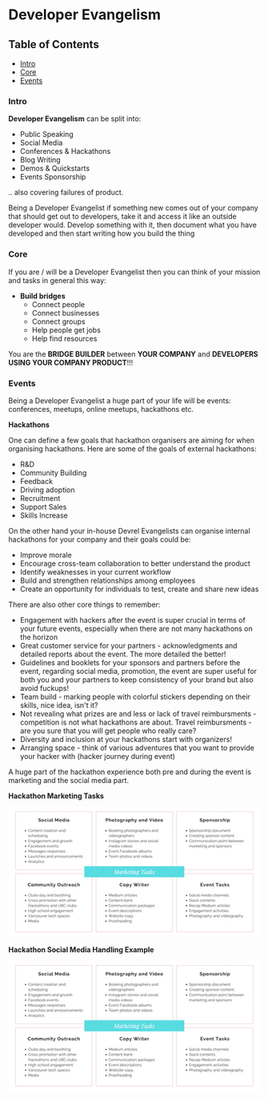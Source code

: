 # Developer Evangelism

## Table of Contents

* [Intro](#intro) <br>
* [Core](#core) <br>
* [Events](#events) <br>

### Intro

**Developer Evangelism** can be split into:

* Public Speaking
* Social Media
* Conferences & Hackathons
* Blog Writing
* Demos & Quickstarts
* Events Sponsorship

.. also covering failures of product.

Being a Developer Evangelist if something new comes out of your company that should get out to developers, take it and access it like an outside developer would. Develop something with it, then document what you have developed and then start writing how you build the thing

### Core

If you are / will be a Developer Evangelist then you can think of your mission and tasks in general this way:

* **Build bridges**
    * Connect people
    * Connect businesses
    * Connect groups
    * Help people get jobs
    * Help find resources

You are the **BRIDGE BUILDER** between **YOUR COMPANY** and **DEVELOPERS USING YOUR COMPANY PRODUCT**!!!

### Events

Being a Developer Evangelist a huge part of your life will be events: conferences, meetups, online meetups, hackathons etc.

**Hackathons**

One can define a few goals that hackathon organisers are aiming for when organising hackathons. Here are some of the goals of external hackathons:

* R&D
* Community Building
* Feedback
* Driving adoption
* Recruitment
* Support Sales
* Skills Increase

On the other hand your in-house Devrel Evangelists can organise internal hackathons for your company and their goals could be:

* Improve morale
* Encourage cross-team collaboration to better understand the product
* Identify weaknesses in your current workflow
* Build and strengthen relationships among employees
* Create an opportunity for individuals to test, create and share new ideas

There are also other core things to remember:

* Engagement with hackers after the event is super crucial in terms of your future events, especially when there are not many hackathons on the horizon
* Great customer service for your partners - acknowledgments and detailed reports about the event. The more detailed the better!
* Guidelines and booklets for your sponsors and partners before the event, regarding social media, promotion, the event are super useful for both you and your partners to keep consistency of your brand but also avoid fuckups!
* Team build - marking people with colorful stickers depending on their skills, nice idea, isn't it?
* Not revealing what prizes are and less or lack of travel reimbursments - competition is not what hackathons are about. Travel reimbursments -are you sure that you will get people who really care?
* Diversity and inclusion at your hackathons start with organizers!
* Arranging space - think of various adventures that you want to provide your hacker with (hacker journey during event)

A huge part of the hackathon experience both pre and during the event is marketing and the social media part.

**Hackathon Marketing Tasks**

![](/Developer-Evangelism/Assets/HackathonMarketingTasks.jpg)

**Hackathon Social Media Handling Example**

![](/Developer-Evangelism/Assets/HackathonMarketingTasks.jpg)
